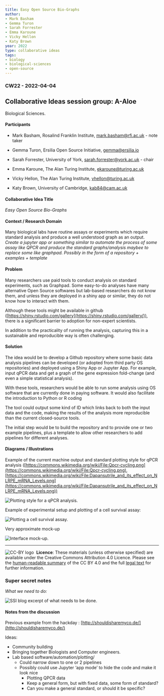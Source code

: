 ```yaml
---
title: Easy Open Source Bio-Graphs
author:
- Mark Basham
- Gemma Turon 
- Sarah Forrester
- Emma Karoune
- Vicky Hellon
- Katy Brown
year: 2022
type: collaborative ideas
tags: 
- biology
- biological-sciences
- open-source
---
```


### CW22 - 2022-04-04


## **Collaborative Ideas session group: A-Aloe**

Biological Sciences.

#### **Participants**

* Mark Basham, Rosalind Franklin Institute, [mark.basham@rfi.ac.uk](mailto:mark.basham@rfi.ac.uk) - note taker

* Gemma Turon, Ersilia Open Source Initiative, [gemma@ersilia.io](mailto:gemma@ersilia.io)

* Sarah Forrester, University of York, [sarah.forrester@york.ac.uk](mailto:sarah.forrester@york.ac.uk)  - chair

* Emma Karoune, The Alan Turing Institute, [ekaroune@turing.ac.uk](mailto:ekaroune@turing.ac.uk)

* Vicky Hellon, The Alan Turing Institute, [vhellon@turing.ac.uk](mailto:vhellon@turing.ac.uk) 

* Katy Brown, University of Cambridge, [kab84@cam.ac.uk](mailto:kab84@cam.ac.uk)


#### **Collaborative Idea Title**

_Easy Open Source Bio-Graphs_


#### **Context / Research Domain**

Many biological labs have routine assays or experiments which require standard analysis and produce a well understood graph as an output. _Create a jupyter app or something similar to automate the process of some assay like QPCR and produce the standard graphs/analysis maybee to replace some like graphpad. Possibly in the form of a repository + examples + template_


#### **Problem**

Many researchers use paid tools to conduct analysis on standard experiments, such as Graphpad.  Some easy-to-do analyses have many alternative Open Source softwares but lab-based researchers do not know them, and unless they are deployed in a shiny app or similar, they do not know how to interact with them.

Although these tools might be available in github ([https://shiny.rstudio.com/gallery](https://shiny.rstudio.com/gallery/)), there is a significant barrier to adoption for non-expert scientists.

In addition to the practicality of running the analysis, capturing this in a sustainable and reproducible way is often challenging.


#### **Solution**

The idea would be to develop a Github repository where some basic data analysis pipelines can be developed (or adopted from third party OS repositories) and deployed using a Shiny App or Jupyter App. For example, input qPCR data and get a graph of the gene expression fold-change (and even a simple statistical analysis).

With these tools, researchers would be able to run some analysis using OS software that are currently done in paying software. It would also facilitate the introduction to Python or R coding

The tool could output some kind of ID which links back to both the input data and the code, making the results of the analysis more reproducible than the current closed-source tools.

The initial step would be to build the repository and to provide one or two example pipelines, plus a template to allow other researchers to add pipelines for different analyses.


#### **Diagrams / Illustrations**

Example of the current machine output and standard plotting style for qPCR analysis ([https://commons.wikimedia.org/wiki/File:Qpcr-cycling.png](https://commons.wikimedia.org/wiki/File:Qpcr-cycling.png), [https://commons.wikimedia.org/wiki/File:Dapansutrile_and_its_effect_on_NLRPE_mRNA_Levels.png](https://commons.wikimedia.org/wiki/File:Dapansutrile_and_its_effect_on_NLRPE_mRNA_Levels.png)) 


![Plotting style for a qPCR analysis.](images/cw22-qpcr-analysis.png)


Example of experimental setup and plotting of a cell survival assay:


![Plotting a cell survival assay.](../images/cw22-survival-assay.png)


Very approximate mock-up


![Interface mock-up.](../images/cw22-mockup.png)

---

![CC-BY logo](../images/cc-by.png)
 **Licence**: These materials (unless otherwise specified) are available under the Creative Commons Attribution 4.0 Licence. Please see the [human-readable summary](https://www.google.com/url?q=https://creativecommons.org/licenses/by/4.0/&sa=D&source=editors&ust=1647284118803326&usg=AOvVaw2rwFZ2LjQJoXDJoLKVVRn_) of the CC BY 4.0 and the full [legal text](https://www.google.com/url?q=https://creativecommons.org/licenses/by/4.0/legalcode&sa=D&source=editors&ust=1647284118803645&usg=AOvVaw1XIG__IyemG1HVjdsNVZ4Y) for further information.


### Super secret notes

_What we need to do:_


![SSI blog excerpt of what needs to be done.](../images/cw22-blog-excerpt.png)

#### Notes from the discussion

Previous example from the hackday : [http://shouldisharemyco.de/](http://shouldisharemyco.de/)

Ideas:

* Community building
* Bringing together Biologists and Computer engineers.
* Lab based software/automation/plotting/
    * Could narrow down to one or 2 pipelines
    * Possibly could use Jupyter ‘app mode’ to hide the code and make it look nice
        * Plotting QPCR data
        * Keep a general form, but with fixed data, some form of standard?
        * Can you make a general standard, or should it be specific?
